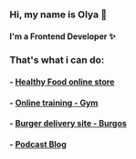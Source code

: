### Hi, my name is Olya 👋
#### I'm a Frontend Developer ✨

### That's what i can do:
#### - [ Healthy Food online store ](https://olyamosienko.github.io/Module02-Shop/dist)
#### - [ Online training - Gym](https://olyamosienko.github.io/Module01-Diplom-Gym/index.html)
#### - [ Burger delivery site - Burgos](https://olyamosienko.github.io/Module01-Burger/index)
#### - [ Podcast Blog ](https://olyamos-podcast.ru)
<!--
**OlyaMosienko/OlyaMosienko** is a ✨ _special_ ✨ repository because its `README.md` (this file) appears on your GitHub profile.

Here are some ideas to get you started:

- 🔭 I’m currently working on ...
- 🌱 I’m currently learning ...
- 👯 I’m looking to collaborate on ...
- 🤔 I’m looking for help with ...
- 💬 Ask me about ...
- 📫 How to reach me: ...
- 😄 Pronouns: ...
- ⚡ Fun fact: ...
-->
